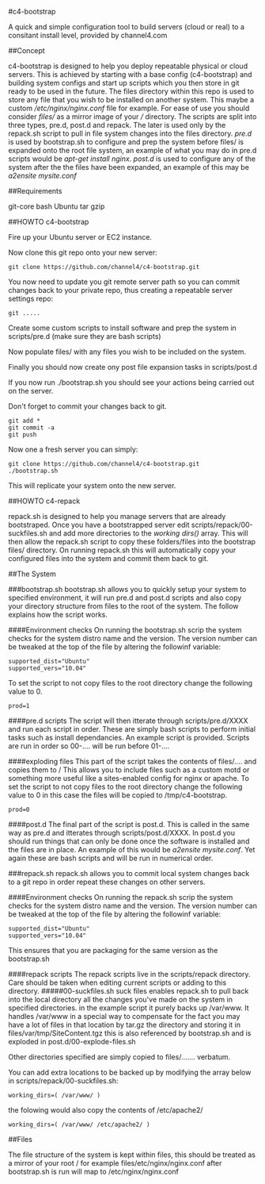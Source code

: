 #c4-bootstrap

A quick and simple configuration tool to build servers (cloud or real) to a consitant install level, provided by channel4.com

##Concept

c4-bootstrap is designed to help you deploy repeatable physical or cloud servers. This is achieved by starting with a base config (c4-bootstrap) and building system configs and start up scripts which you then store in git ready to be used in the future. The files directory within this repo is used to store any file that you wish to be installed on another system. This maybe a custom _/etc/nginx/nginx.conf_ file for example. For ease of use you should consider _files/_ as a mirror image of your _/_ directory.
The scripts are split into three types, pre.d, post.d and repack. The later is used only by the repack.sh script to pull in file system changes into the files directory. *pre.d* is used by bootstrap.sh to configure and prep the system before files/ is expanded onto the root file system, an example of what you may do in pre.d scripts would be _apt-get install nginx_. *post.d* is used to configure any of the system after the the files have been expanded, an example of this may be _a2ensite mysite.conf_

##Requirements

git-core
bash
Ubuntu
tar
gzip

##HOWTO c4-bootstrap

Fire up your Ubuntu server or EC2 instance.

Now clone this git repo onto your new server:

    git clone https://github.com/channel4/c4-bootstrap.git

You now need to update you git remote server path so you can commit changes back to your private repo, thus creating a repeatable server settings repo:

    git .....

Create some custom scripts to install software and prep the system in scripts/pre.d (make sure they are bash scripts)

Now populate files/ with any files you wish to be included on the system.

Finally you should now create ony post file expansion tasks in scripts/post.d

If you now run ./bootstrap.sh you should see your actions being carried out on the server.

Don't forget to commit your changes back to git.

    git add *
    git commit -a
    git push

Now one a fresh server you can simply:

    git clone https://github.com/channel4/c4-bootstrap.git
    ./bootstrap.sh

This will replicate your system onto the new server.

##HOWTO c4-repack

repack.sh is designed to help you manage servers that are already bootstraped. Once you have a bootstrapped server edit scripts/repack/00-suckfiles.sh and add more directories to the _working dirs()_ array. This will then allow the repack.sh script to copy these folders/files into the bootstrap files/ directory. On running repack.sh this will automatically copy your configured files into the system and commit them back to git.

##The System

###bootstrap.sh
bootstrap.sh allows you to quickly setup your system to specified environment, it will run pre.d and post.d scripts and also copy your directory structure from files to the root of the system. The follow explains how the script works.

####Environment checks
On running the bootstrap.sh scrip the system checks for the system distro name and the version. The version number can be tweaked at the top of the file by altering the followinf variable:

    supported_dist="Ubuntu"
    supported_vers="10.04"

To set the script to not copy files to the root directory change the following value to 0.

    prod=1

####pre.d scripts
The script will then itterate through scripts/pre.d/XXXX and run each script in order. These are simply bash scripts to perform initial tasks such as install dependancies. An example script is provided. Scripts are run in order so 00-.... will be run before 01-....

####exploding files
This part of the script takes the contents of files/.... and copies them to / This allows you to include files such as a custom motd or something more useful like a sites-enabled config for nginx or apache. To set the script to not copy files to the root directory change the following value to 0 in this case the files will be copied to /tmp/c4-bootstrap.

    prod=0

####post.d
The final part of the script is post.d. This is called in the same way as pre.d and itterates through scripts/post.d/XXXX. In post.d you should run things that can only be done once the software is installed and the files are in place. An example of this would be _*a2ensite mysite.conf*_. Yet again these are bash scripts and will be run in numerical order.

###repack.sh
repack.sh allows you to commit local system changes back to a git repo in order repeat these changes on other servers.

####Environment checks
On running the repack.sh scrip the system checks for the system distro name and the version. The version number can be tweaked at the top of the file by altering the followinf variable:

    supported_dist="Ubuntu"
    supported_vers="10.04"

This ensures that you are packaging for the same version as the bootstrap.sh


####repack scripts
The repack scripts live in the scripts/repack directory. Care should be taken when editing current scripts or adding to this directory.
#####00-suckfiles.sh
suck files enables repack.sh to pull back into the local directory all the changes you've made on the system in specified directories. in the example script it purely backs up /var/www. It handles /var/www in a special way to compensate for the fact you may have a lot of files in that location by tar.gz the directory and storing it in files/var/tmp/SiteContent.tgz this is also referenced by bootstrap.sh and is exploded in post.d/00-explode-files.sh

Other directories specified are simply copied to files/....... verbatum.

You can add extra locations to be backed up by modifying the array below in scripts/repack/00-suckfiles.sh:

    working_dirs=( /var/www/ )

the folowing would also copy the contents of /etc/apache2/

    working_dirs=( /var/www/ /etc/apache2/ )

##Files

The file structure of the system is kept within files, this should be treated as a mirror of your root / for example files/etc/nginx/nginx.conf after bootstrap.sh is run will map to /etc/nginx/nginx.conf


